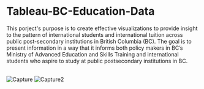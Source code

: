 # Tableau-BC-Education-Data
This porject's purpose is to create effective visualizations to provide insight to the pattern of international students and international tuition across public post-secondary institutions in British Columbia (BC). The goal is to present information in a way that it informs both policy makers in BC’s Ministry of Advanced Education and Skills Training and international students who aspire to study at public postsecondary institutions in BC.<br><br>

![Capture](https://github.com/fdurmaz1/SQL_Company_project/assets/133916817/e2fbf32f-b23f-420f-ac53-04a5659ba864)
![Capture2](https://github.com/fdurmaz1/SQL_Company_project/assets/133916817/ba7419fe-d34c-46e6-bff3-d75375b1065c)
